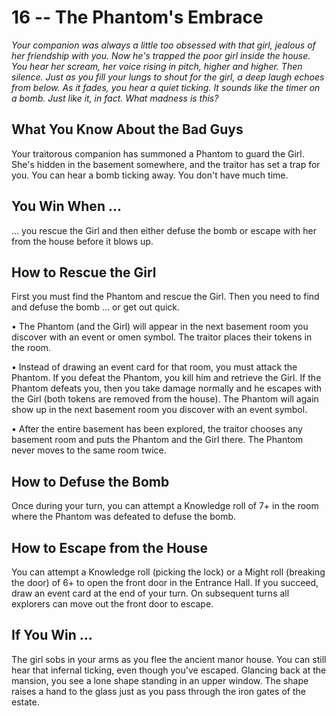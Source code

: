 # 16 -- The Phantom's Embrace

_Your companion was always a little too obsessed with that girl, jealous of her friendship with you. Now he's trapped the poor girl inside the house. You hear her scream, her voice rising in pitch, higher and higher. Then silence. Just as you fill your lungs to shout for the girl, a deep laugh echoes from below. As it fades, you hear a quiet ticking. It sounds like the timer on a bomb. Just like it, in fact. What madness is this?_

## What You Know About the Bad Guys

Your traitorous companion has summoned a Phantom to guard the Girl. She's hidden in the basement somewhere, and the traitor has set a trap for you. You can hear a bomb ticking away. You don't have much time.

## You Win When ...

... you rescue the Girl and then either defuse the bomb or escape with her from the house before it blows up.

## How to Rescue the Girl

First you must find the Phantom and rescue the Girl. Then you need to find and defuse the bomb ... or get out quick.

• The Phantom (and the Girl) will appear in the next basement room you discover with an event or omen symbol. The traitor places their tokens in the room.

• Instead of drawing an event card for that room, you must attack the Phantom. If you defeat the Phantom, you kill him and retrieve the Girl. If the Phantom defeats you, then you take damage normally and he escapes with the Girl (both tokens are removed from the house). The Phantom will again show up in the next basement room you discover with an event symbol.

• After the entire basement has been explored, the traitor chooses any basement room and puts the Phantom and the Girl there. The Phantom never moves to the same room twice.

## How to Defuse the Bomb

Once during your turn, you can attempt a Knowledge roll of 7+ in the room where the Phantom was defeated to defuse the bomb.

## How to Escape from the House

You can attempt a Knowledge roll (picking the lock) or a Might roll (breaking the door) of 6+ to open the front door in the Entrance Hall. If you succeed, draw an event card at the end of your turn. On subsequent turns all explorers can move out the front door to escape.

## If You Win ...

The girl sobs in your arms as you flee the ancient manor house. You can still hear that infernal ticking, even though you've escaped. Glancing back at the mansion, you see a lone shape standing in an upper window. The shape raises a hand to the glass just as you pass through the iron gates of the estate.